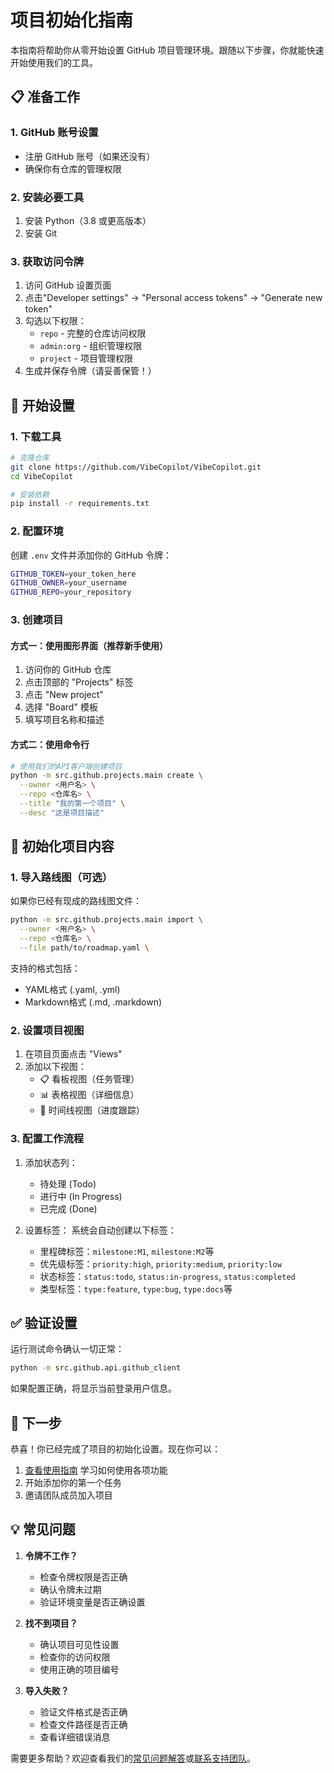 # 项目初始化指南

本指南将帮助你从零开始设置 GitHub 项目管理环境。跟随以下步骤，你就能快速开始使用我们的工具。

## 📋 准备工作

### 1. GitHub 账号设置

- 注册 GitHub 账号（如果还没有）
- 确保你有仓库的管理权限

### 2. 安装必要工具

1. 安装 Python（3.8 或更高版本）
2. 安装 Git

### 3. 获取访问令牌

1. 访问 GitHub 设置页面
2. 点击"Developer settings" → "Personal access tokens" → "Generate new token"
3. 勾选以下权限：
   - `repo` - 完整的仓库访问权限
   - `admin:org` - 组织管理权限
   - `project` - 项目管理权限
4. 生成并保存令牌（请妥善保管！）

## 🚀 开始设置

### 1. 下载工具

```bash
# 克隆仓库
git clone https://github.com/VibeCopilot/VibeCopilot.git
cd VibeCopilot

# 安装依赖
pip install -r requirements.txt
```

### 2. 配置环境

创建 `.env` 文件并添加你的 GitHub 令牌：

```bash
GITHUB_TOKEN=your_token_here
GITHUB_OWNER=your_username
GITHUB_REPO=your_repository
```

### 3. 创建项目

#### 方式一：使用图形界面（推荐新手使用）

1. 访问你的 GitHub 仓库
2. 点击顶部的 "Projects" 标签
3. 点击 "New project"
4. 选择 "Board" 模板
5. 填写项目名称和描述

#### 方式二：使用命令行

```bash
# 使用我们的API客户端创建项目
python -m src.github.projects.main create \
  --owner <用户名> \
  --repo <仓库名> \
  --title "我的第一个项目" \
  --desc "这是项目描述"
```

## 📝 初始化项目内容

### 1. 导入路线图（可选）

如果你已经有现成的路线图文件：

```bash
python -m src.github.projects.main import \
  --owner <用户名> \
  --repo <仓库名> \
  --file path/to/roadmap.yaml \
```

支持的格式包括：

- YAML格式 (.yaml, .yml)
- Markdown格式 (.md, .markdown)

### 2. 设置项目视图

1. 在项目页面点击 "Views"
2. 添加以下视图：
   - 📋 看板视图（任务管理）
   - 📊 表格视图（详细信息）
   - 📅 时间线视图（进度跟踪）

### 3. 配置工作流程

1. 添加状态列：
   - 待处理 (Todo)
   - 进行中 (In Progress)
   - 已完成 (Done)

2. 设置标签：
系统会自动创建以下标签：
   - 里程碑标签：`milestone:M1`, `milestone:M2`等
   - 优先级标签：`priority:high`, `priority:medium`, `priority:low`
   - 状态标签：`status:todo`, `status:in-progress`, `status:completed`
   - 类型标签：`type:feature`, `type:bug`, `type:docs`等

## ✅ 验证设置

运行测试命令确认一切正常：

```bash
python -m src.github.api.github_client
```

如果配置正确，将显示当前登录用户信息。

## 🎉 下一步

恭喜！你已经完成了项目的初始化设置。现在你可以：

1. [查看使用指南](usage_guide.md) 学习如何使用各项功能
2. 开始添加你的第一个任务
3. 邀请团队成员加入项目

## 💡 常见问题

1. **令牌不工作？**
   - 检查令牌权限是否正确
   - 确认令牌未过期
   - 验证环境变量是否正确设置

2. **找不到项目？**
   - 确认项目可见性设置
   - 检查你的访问权限
   - 使用正确的项目编号

3. **导入失败？**
   - 验证文件格式是否正确
   - 检查文件路径是否正确
   - 查看详细错误消息

需要更多帮助？欢迎查看我们的[常见问题解答](../faq.md)或[联系支持团队](mailto:support@vibecopilot.com.md)。

